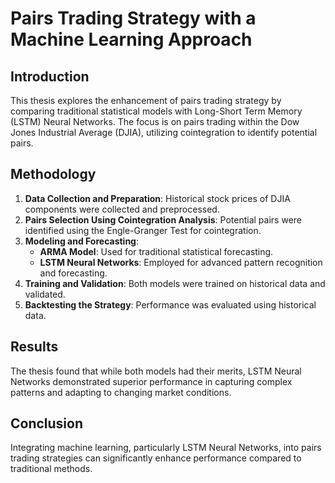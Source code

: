 # Pairs Trading Strategy with a Machine Learning Approach

## Introduction
This thesis explores the enhancement of pairs trading strategy by comparing traditional statistical models with Long-Short Term Memory (LSTM) Neural Networks. The focus is on pairs trading within the Dow Jones Industrial Average (DJIA), utilizing cointegration to identify potential pairs.

## Methodology
1. **Data Collection and Preparation**: Historical stock prices of DJIA components were collected and preprocessed.
2. **Pairs Selection Using Cointegration Analysis**: Potential pairs were identified using the Engle-Granger Test for cointegration.
3. **Modeling and Forecasting**:
   - **ARMA Model**: Used for traditional statistical forecasting.
   - **LSTM Neural Networks**: Employed for advanced pattern recognition and forecasting.
4. **Training and Validation**: Both models were trained on historical data and validated.
5. **Backtesting the Strategy**: Performance was evaluated using historical data.

## Results
The thesis found that while both models had their merits, LSTM Neural Networks demonstrated superior performance in capturing complex patterns and adapting to changing market conditions.

## Conclusion
Integrating machine learning, particularly LSTM Neural Networks, into pairs trading strategies can significantly enhance performance compared to traditional methods.

